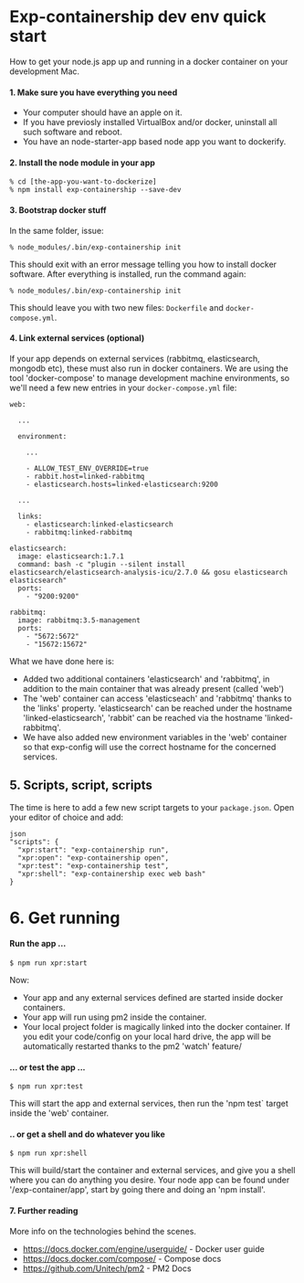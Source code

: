 # Exp-containership dev env quick start

How to get your node.js app up and running in a docker container on your development Mac.

#### 1. Make sure you have everything you need

* Your computer should have an apple on it.
* If you have previosly installed VirtualBox and/or docker, uninstall all such software and reboot.
* You have an node-starter-app based node app you want to dockerify.

#### 2. Install the node module in your app

```
% cd [the-app-you-want-to-dockerize]
% npm install exp-containership --save-dev
```

#### 3. Bootstrap docker stuff
In the same folder, issue:

```
% node_modules/.bin/exp-containership init
```

This should exit with an error message telling you how to install docker software.
After everything is installed, run the command again:

```
% node_modules/.bin/exp-containership init
```

This should leave you with two new files: `Dockerfile` and `docker-compose.yml`.

#### 4. Link external services (optional)

If your app depends on external services (rabbitmq, elasticsearch, mongodb etc), these must also
run in docker containers. We are using the tool 'docker-compose' to manage
development machine environments, so we'll need a few new entries in your `docker-compose.yml` file:

```
web:

  ...

  environment:
    
    ...

    - ALLOW_TEST_ENV_OVERRIDE=true
    - rabbit.host=linked-rabbitmq
    - elasticsearch.hosts=linked-elasticsearch:9200

  ...

  links:
    - elasticsearch:linked-elasticsearch
    - rabbitmq:linked-rabbitmq
    
elasticsearch:
  image: elasticsearch:1.7.1
  command: bash -c "plugin --silent install elasticsearch/elasticsearch-analysis-icu/2.7.0 && gosu elasticsearch elasticsearch"
  ports:
    - "9200:9200"
  
rabbitmq:
  image: rabbitmq:3.5-management
  ports:
    - "5672:5672"
    - "15672:15672"
```

What we have done here is:

* Added two additional containers 'elasticsearch' and 'rabbitmq', in addition to the main container
that was already present (called 'web')
* The 'web' container can access 'elasticseach' and 'rabbitmq' thanks to the 'links' property.
'elasticsearch' can be reached under the hostname 'linked-elasticsearch', 'rabbit' can be reached via
the hostname 'linked-rabbitmq'.
* We have also added new environment variables in the 'web' container so that exp-config will use the correct
hostname for the concerned services.

## 5. Scripts, script, scripts

The time is here to add a few new script targets to your `package.json`.
Open your editor of choice and add:

```
json
"scripts": {
  "xpr:start": "exp-containership run",
  "xpr:open": "exp-containership open",
  "xpr:test": "exp-containership test",
  "xpr:shell": "exp-containership exec web bash"
}
```

# 6. Get running

#### Run the app ...

```
$ npm run xpr:start
```

Now:

* Your app and any external services defined are started inside docker containers.
* Your app will run using pm2 inside the container.
* Your local project folder is magically linked into the docker container. If you edit your
code/config on your local hard drive, the app will be automatically restarted thanks to the
pm2 'watch' feature/

#### ... or test the app ...

```
$ npm run xpr:test
```

This will start the app and external services, then run the 'npm test` target inside the 'web'
container.

#### .. or get a shell and do whatever you like

```
$ npm run xpr:shell
```

This will build/start the container and external services, and give you a shell where you can do
anything you desire. Your node app can be found under '/exp-container/app', start by going there
and doing an 'npm install'.

#### 7. Further reading

More info on the technologies behind the scenes.

* https://docs.docker.com/engine/userguide/ - Docker user guide
* https://docs.docker.com/compose/ - Compose docs
* https://github.com/Unitech/pm2 - PM2 Docs
